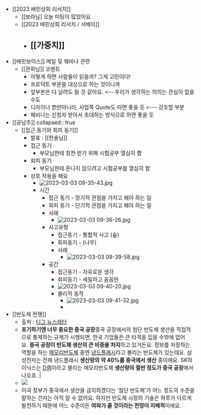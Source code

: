 - [[2023 배민상회 리서치]]
	- [[보라님] 오늘 미팅이 많았어요
	- [[2023 배민상회 리서치 / 서베이]]
		- [[가중치]]
			-
- [[배민보이스]] 메일 및 웨비나 관련
	- [[관희님]] 코멘트
		- 어떻게 하면 사람들이 읽을까? 그게 고민이다!
		- 프로덕트 부문을 대상으로 하는 것이니까
		- 앞부분은 다 날려도 될 것 같아요. <-- 우리가 생각하는 의의는 관심이 없을 수도
		- 디자이너 뿐만아니라, 사업쪽 Quote도 따면 좋을 듯 <--- 강조할 부분
		- 웨비나는 신청자 받아서 초대하는 방식으로 하면 좋을 듯
- [[공남주]]
  collapsed:: true
	- [[접근 동기와 회피 동기]]
		- 발표 : [[한솔님]]
		- 접근 동기
			- 부모님한테 칭찬 받기 위해 시험공부 열심히 함
		- 회피 동기
			- 부모님한테 혼나지 않으려고 시험공부를 열심히 함
		- 상호 작용을 해요
			- ![2023-03-03 09-35-43.jpg](../assets/2023-03-03_09-35-43_1677803754343_0.jpg)
			- 시간
				- 접근 동기 - 장기적 관점을 가지고 해야 하는 일
				- 회피 동기 - 단기적 관점을 가지고 해야 하는 일
				- 사례
					- ![2023-03-03 09-36-26.jpg](../assets/2023-03-03_09-36-26_1677803790430_0.jpg)
				- 사고유형
					- 접근동기 - 통합적 사고 (숲)
					- 회피동기 - (나무)
					- 사례
						- ![2023-03-03 09-39-58.jpg](../assets/2023-03-03_09-39-58_1677804003087_0.jpg)
				- 공간
					- 접근동기 - 자유로운 생각
					- 회피동기 - 세밀하고 꼼꼼한
					- ![2023-03-03 09-40-20.jpg](../assets/2023-03-03_09-40-20_1677804055288_0.jpg)
					- 물리적 동작
						- ![2023-03-03 09-41-32.jpg](../assets/2023-03-03_09-41-32_1677804094259_0.jpg)
						-
- [[반도체 전쟁]]
	- 출처 : [디그 뉴스레터](https://event.stibee.com/v2/click/MTU5MTYxLzE0MzEzNjEvNDg1MDkv/aHR0cHM6Ly9zdGliLmVlL0dtODc)
	- **포기하기엔 너무 중요한 중국 공장**중국 공장에서의 첨단 반도체 생산을 직접적으로 통제하는 규제가 시행되면, 한국 기업들은 큰 타격을 입을 수밖에 없어요. **중국 공장이 반도체 생산의 큰 비중을 차지**하고 있거든요. 정보를 저장하는 역할을 하는 [메모리반도체](https://event.stibee.com/v2/click/MTU5MTYxLzE0MzEzNjEvNDg1MDkv/aHR0cHM6Ly9ibG9nLm5hdmVyLmNvbS9ta3RlYW1kaWcvMjIyNzQ4OTUxOTI3) 중엔 [낸드플래시](https://event.stibee.com/v2/click/MTU5MTYxLzE0MzEzNjEvNDg1MDkv/aHR0cHM6Ly9ibG9nLm5hdmVyLmNvbS9ta3RlYW1kaWcvMjIyNzQ4OTUxOTI3)라고 불리는 반도체가 있는데요. 삼성전자는 전체 낸드플래시 **생산량의 약 40%를 중국에서 생산** 중이에요. SK하이닉스는 [D램](https://event.stibee.com/v2/click/MTU5MTYxLzE0MzEzNjEvNDg1MDkv/aHR0cHM6Ly9ibG9nLm5hdmVyLmNvbS9ta3RlYW1kaWcvMjIyNzQ4OTUxOTI3)이라고 불리는 메모리반도체 **생산량의 절반 정도가 중국 공장**에서 나오죠. |
	- ![](https://img.stibee.com/60297_1677574456.png)
	- 미국 정부가 중국에서 생산을 금지하겠다는 ‘첨단 반도체’가 어느 정도의 수준을 말하는 건지는 아직 알 수 없어요. 하지만 반도체 시장의 기술은 하루가 다르게 발전하기 때문에 어느 수준이든 **여파가 클 것이라는 전망이 지배적**이에요.